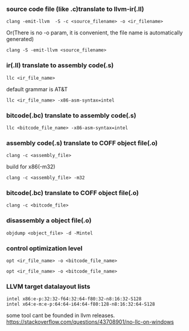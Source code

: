 ### source code file (like .c)translate to llvm-ir(.ll)
```
clang -emit-llvm  -S -c <source_filename> -o <ir_filename> 
```

Or(There is no -o param, it is convenient, the file name is automatically generated)

```
clang -S -emit-llvm <source_filename>
```

### ir(.ll) translate to assembly code(.s)
```
llc <ir_file_name>
```
default grammar is AT&T

```
llc <ir_file_name> -x86-asm-syntax=intel
```

### bitcode(.bc) translate to assembly code(.s)

```
llc <bitcode_file_name> -x86-asm-syntax=intel	
```

### assembly code(.s) translate to COFF object file(.o)

```
clang -c <assembly_file>
```

build for x86(-m32)

```
clang -c <assembly_file> -m32
```

### bitcode(.bc) translate to COFF object file(.o)

```
clang -c <bitcode_file> 
```

### disassembly a object file(.o)

```
objdump <object_file> -d -Mintel
```

### control optimization level

```
opt <ir_file_name> -o <bitcode_file_name>
```

```
opt <ir_file_name> -o <bitcode_file_name>
```

### LLVM target datalayout lists

```
intel x86:e-p:32:32-f64:32:64-f80:32-n8:16:32-S128
intel x64:e-m:e-p:64:64-i64:64-f80:128-n8:16:32:64-S128
```



some tool cant be founded in llvm releases.
https://stackoverflow.com/questions/43708901/no-llc-on-windows



